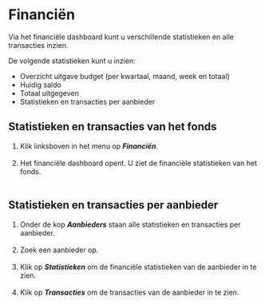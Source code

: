 # Financiën

Via het financiële dashboard kunt u verschillende statistieken en alle transacties inzien.
&nbsp;

De volgende statistieken kunt u inzien:<br />
- Overzicht uitgave budget (per kwartaal, maand, week en totaal)
- Huidig saldo
- Totaal uitgegeven
- Statistieken en transacties per aanbieder
&nbsp;

## Statistieken en transacties van het fonds

1. Klik linksboven in het menu op **_Financiën_**.
<br />&nbsp;
2. Het financiële dashboard opent. U ziet de financiële statistieken van het fonds.
<br />&nbsp;

## Statistieken en transacties per aanbieder

1. Onder de kop **_Aanbieders_** staan alle statistieken en transacties per aanbieder.
<br />&nbsp;
2. Zoek een aanbieder op.
<br />&nbsp;
3. Klik op **_Statistieken_** om de financiële statistieken van de aanbieder in te zien.
<br />&nbsp;
4. Klik op **_Transacties_** om de transacties van de aanbieder in te zien.
<br />&nbsp;
